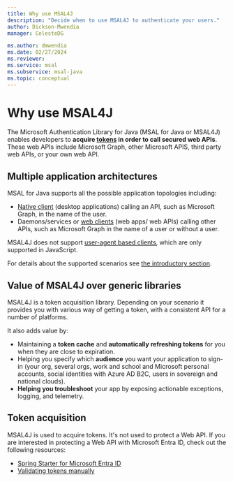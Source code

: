 ```yaml
---
title: Why use MSAL4J
description: "Decide when to use MSAL4J to authenticate your users."
author: Dickson-Mwendia
manager: CelesteDG

ms.author: dmwendia
ms.date: 02/27/2024
ms.reviewer:
ms.service: msal
ms.subservice: msal-java
ms.topic: conceptual
---
```


# Why use MSAL4J

The Microsoft Authentication Library for Java (MSAL for Java or MSAL4J) enables developers to **acquire [tokens](/entra/identity-platform/developer-glossary#security-token) in order to call secured web APIs**. These web APIs include Microsoft Graph, other Microsoft APIS, third party web APIs, or your own web API.

## Multiple application architectures

MSAL for Java supports all the possible application topologies including:

- [Native client](/entra/identity-platform/developer-glossary#native-client)  (desktop applications) calling an API, such as Microsoft Graph, in the name of the user.
- Daemons/services or [web clients](/entra/identity-platform/developer-glossary#web-client)  (web apps/ web APIs) calling other APIs, such as Microsoft Graph in the name of a user or without a user.

MSAL4J does not support [user-agent based clients](/entra/identity-platform/developer-glossary#user-agent-based-client), which are only supported in JavaScript.

For details about the supported scenarios see [the introductory section](../index.md#msal-java-scenarios).

## Value of MSAL4J over generic libraries

MSAL4J is a token acquisition library. Depending on your scenario it provides you with various way of getting a token, with a consistent API for a number of platforms.

It also adds value by:

- Maintaining a **token cache** and **automatically refreshing tokens** for you when they are close to expiration.
- Helping you specify which **audience** you want your application to sign-in (your org, several orgs, work and school and Microsoft personal accounts, social identities with Azure AD B2C, users in sovereign and national clouds).
- **Helping you troubleshoot** your app by exposing actionable exceptions, logging, and telemetry.

## Token acquisition

MSAL4J is used to acquire tokens. It's not used to protect a Web API. If you are interested in protecting a Web API with Microsoft Entra ID, check out the following resources:

- [Spring Starter for Microsoft Entra ID](/azure/developer/java/spring-framework/spring-boot-starter-for-azure-active-directory-developer-guide?tabs=SpringCloudAzure4x)
- [Validating tokens manually](/entra/identity-platform/access-tokens#validating-tokens)
